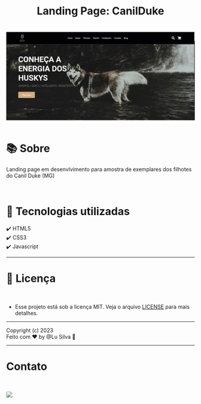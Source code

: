 <h1 align="center"><b>Landing Page: CanilDuke</b></h1>
<h1 align="center"><img src="./assets/index.jpg"></h1>
<h1 >📚  Sobre</h1>
<p> Landing page em desenvlvimento para amostra de exemplares dos filhotes do Canil Duke (MG)</p>
<br>

<h1 >🚀  Tecnologias utilizadas</h1>
✔️ HTML5 <br>
✔️ CSS3 <br>
✔️ Javascript 
<br>

---

<h1> 📝 Licença </h1><br>

- Esse projeto está sob a licença MIT. Veja o arquivo [LICENSE](https://github.com/LuSilva710/CanilDuke/blob/5e333f8b5a51d7ab2590b4cea8ba8a324f6c6273/LICENCE.md) para mais detalhes.

---
Copyright (c) 2023 <br>
Feito com ♥ by @Lu Silva :wave:

---
<h1> Contato </h1><br>
<p align="left">
  <a href="https://www.linkedin.com/in/ludmila-silva-s0097/" target="_blank"><img src="https://img.shields.io/badge/-LinkedIn-%230077B5?style=for-the-badge&logo=linkedin&logoColor=white"></a>
</p>
